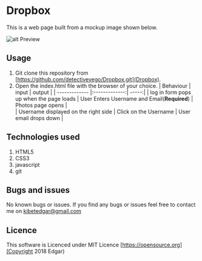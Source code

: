 # Dropbox
This is a web page built from a mockup image shown below.

![alt Preview](https://github.com/detectiveyego/Dropbox/blob/master/images/dropbox.png)

## Usage

1. Git clone this repository from [https://github.com/detectiveyego/Dropbox.git](Dropbox).
2. Open the index.html file with the browser of your choice.
|  Behaviour  |  input  |  output  |
| ------------- |:-------------:| -----:|
|  log in form pops up when the page loads  |  User Enters Username and Email(**Required**)  |  Photos page opens  |  
|  Username displayed on the right side  |  Click on the Username  |  User email drops down  |

## Technologies used

1. HTML5
2. CSS3
3. javascript
4. git

## Bugs and issues

No known bugs or issues. If you find any bugs or issues feel free to contact me on [kibetedgar@gmail.com](Edgar)

## Licence

This software is Licenced under MIT Licence
[https://opensource.org](Copyright 2018 Edgar)
